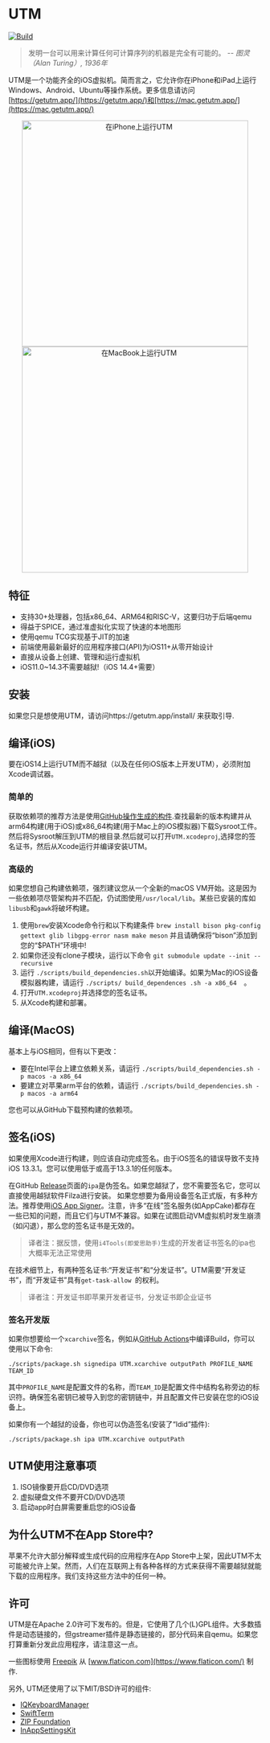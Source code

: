 # UTM
[![Build](https://github.com/utmapp/UTM/workflows/Build/badge.svg?branch=master&event=push)][1]

> 发明一台可以用来计算任何可计算序列的机器是完全有可能的。
-- <cite>图灵（Alan Turing）, 1936年</cite>

UTM是一个功能齐全的iOS虚拟机。简而言之，它允许你在iPhone和iPad上运行Windows、Android、Ubuntu等操作系统。更多信息请访问[https://getutm.app/](https://getutm.app/)和[https://mac.getutm.app/](https://mac.getutm.app/)

<p align="center">
  <img width="450px" alt="在iPhone上运行UTM" src="screen.png">
  <br>
  <img width="450px" alt="在MacBook上运行UTM" src="screenmac.png">
</p>

## 特征

* 支持30+处理器，包括x86_64、ARM64和RISC-V，这要归功于后端qemu
* 得益于SPICE，通过准虚拟化实现了快速的本地图形
* 使用qemu TCG实现基于JIT的加速
* 前端使用最新最好的应用程序接口(API)为iOS11+从零开始设计
* 直接从设备上创建、管理和运行虚拟机
* iOS11.0~14.3不需要越狱!（iOS 14.4+需要）

## 安装

如果您只是想使用UTM，请访问https://getutm.app/install/ 来获取引导.

## 编译(iOS)

要在iOS14上运行UTM而不越狱（以及在任何iOS版本上开发UTM），必须附加Xcode调试器。

### 简单的

获取依赖项的推荐方法是使用[GitHub操作生成的构件][4].查找最新的版本构建并从arm64构建(用于iOS)或x86_64构建(用于Mac上的iOS模拟器)下载Sysroot工件。然后将Sysroot解压到UTM的根目录.然后就可以打开`UTM.xcodeproj`,选择您的签名证书，然后从Xcode运行并编译安装UTM。

### 高级的

如果您想自己构建依赖项，强烈建议您从一个全新的macOS VM开始。这是因为一些依赖项尽管架构并不匹配，仍试图使用`/usr/local/lib`。某些已安装的库如`libusb`和`gawk`将破坏构建。
1. 使用`brew`安装Xcode命令行和以下构建条件
`brew install bison pkg-config gettext glib libgpg-error nasm make meson`
并且请确保将“bison”添加到您的“$PATH”环境中!
2. 如果你还没有clone子模块，运行以下命令
`git submodule update --init --recursive` 
3. 运行 `./scripts/build_dependencies.sh`以开始编译。如果为Mac的iOS设备模拟器构建，请运行 `./scripts/ build_dependences .sh -a x86_64  `。
4. 打开`UTM.xcodeproj`并选择您的签名证书。
5. 从Xcode构建和部署。

## 编译(MacOS)

基本上与iOS相同，但有以下更改：

* 要在Intel平台上建立依赖关系，请运行 `./scripts/build_dependencies.sh -p macos -a x86_64`
* 要建立对苹果arm平台的依赖，请运行 `./scripts/build_dependencies.sh -p macos -a arm64`

您也可以从GitHub下载预构建的依赖项。

## 签名(iOS)

如果使用Xcode进行构建，则应该自动完成签名。由于iOS签名的错误导致不支持iOS 13.3.1。您可以使用低于或高于13.3.1的任何版本。

在GitHub [Release][3]页面的`ipa`是伪签名。如果您越狱了，您不需要签名它，您可以直接使用越狱软件Filza进行安装。
如果您想要为备用设备签名正式版，有多种方法。推荐使用[iOS App Signer][2]。注意，许多“在线”签名服务(如AppCake)都存在一些已知的问题，而且它们与UTM不兼容。如果在试图启动VM虚拟机时发生崩溃（如闪退），那么您的签名证书是无效的。
>译者注：据反馈，使用` i4Tools(即爱思助手) `生成的开发者证书签名的ipa也大概率无法正常使用

在技术细节上，有两种签名证书:“开发证书”和“分发证书”。UTM需要“开发证书”，而“开发证书”具有`get-task-allow `的权利。
>译者注：开发证书即苹果开发者证书，分发证书即企业证书

### 签名开发版

如果你想要给一个` xcarchive `签名，例如从[GitHub Actions][1]中编译Build，你可以使用以下命令:

```
./scripts/package.sh signedipa UTM.xcarchive outputPath PROFILE_NAME TEAM_ID
```

其中`PROFILE_NAME`是配置文件的名称，而`TEAM_ID`是配置文件中结构名称旁边的标识符。确保签名密钥已被导入到您的密钥链中，并且配置文件已安装在您的iOS设备上。

如果你有一个越狱的设备，你也可以伪造签名(安装了“ldid”插件):

```
./scripts/package.sh ipa UTM.xcarchive outputPath
```
## UTM使用注意事项

1. ISO镜像要开启CD/DVD选项
2. 虚拟硬盘文件不要开CD/DVD选项
3. 启动app时白屏需要重启您的iOS设备

## 为什么UTM不在App Store中?

苹果不允许大部分解释或生成代码的应用程序在App Store中上架，因此UTM不太可能被允许上架。然而，人们在互联网上有各种各样的方式来获得不需要越狱就能下载的应用程序。我们支持这些方法中的任何一种。

## 许可

UTM是在Apache 2.0许可下发布的。但是，它使用了几个(L)GPL组件。大多数插件是动态链接的，但gstreamer插件是静态链接的，部分代码来自qemu。如果您打算重新分发此应用程序，请注意这一点。

一些图标使用 [Freepik](https://www.freepik.com) 从 [www.flaticon.com](https://www.flaticon.com/) 制作.

另外, UTM还使用了以下MIT/BSD许可的组件:

 * [IQKeyboardManager](https://github.com/hackiftekhar/IQKeyboardManager)
 * [SwiftTerm](https://github.com/migueldeicaza/SwiftTerm)
 * [ZIP Foundation](https://github.com/weichsel/ZIPFoundation)
 * [InAppSettingsKit](https://github.com/futuretap/InAppSettingsKit)

[1]: https://github.com/utmapp/UTM/actions?query=event%3Arelease+workflow%3ABuild
[2]: https://dantheman827.github.io/ios-app-signer/
[3]: https://github.com/utmapp/UTM/releases
[4]: https://github.com/utmapp/UTM/actions?query=workflow%3ABuild+event%3Arelease+is%3Asuccess
